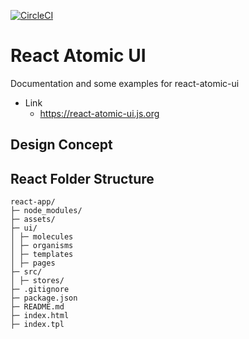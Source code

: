 [![CircleCI](https://circleci.com/gh/react-atomic/react-atomic-ui/tree/main.svg?style=svg)](https://circleci.com/gh/react-atomic/react-atomic-ui/tree/main)

React Atomic UI
====

Documentation and some examples for react-atomic-ui

* Link
   * https://react-atomic-ui.js.org


## Design Concept

## React Folder Structure
```
react-app/ 
├─ node_modules/ 
├─ assets/ 
├─ ui/ 
│ ├─ molecules 
│ ├─ organisms 
│ ├─ templates 
│ ├─ pages 
├─ src/ 
│ ├─ stores/ 
├─ .gitignore
├─ package.json 
├─ README.md 
├─ index.html 
├─ index.tpl
```
